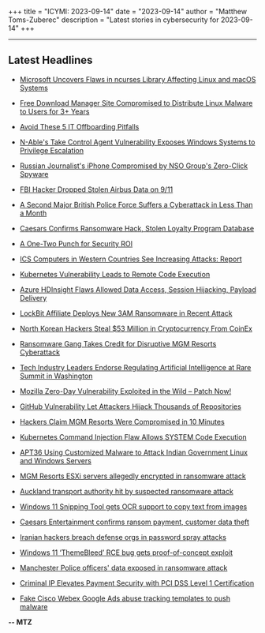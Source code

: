 +++
title = "ICYMI: 2023-09-14"
date = "2023-09-14"
author = "Matthew Toms-Zuberec"
description = "Latest stories in cybersecurity for 2023-09-14"
+++

---------------------------------------------------------------------------
## Latest Headlines
- [Microsoft Uncovers Flaws in ncurses Library Affecting Linux and macOS Systems](https://thehackernews.com/2023/09/microsoft-uncovers-flaws-in-ncurses.html)

- [Free Download Manager Site Compromised to Distribute Linux Malware to Users for 3+ Years](https://thehackernews.com/2023/09/free-download-manager-site-compromised.html)

- [Avoid These 5 IT Offboarding Pitfalls](https://thehackernews.com/2023/09/avoid-these-5-it-offboarding-pitfalls.html)

- [N-Able's Take Control Agent Vulnerability Exposes Windows Systems to Privilege Escalation](https://thehackernews.com/2023/09/n-ables-take-control-agent.html)

- [Russian Journalist's iPhone Compromised by NSO Group's Zero-Click Spyware](https://thehackernews.com/2023/09/russian-journalists-iphone-compromised.html)

- [FBI Hacker Dropped Stolen Airbus Data on 9/11](https://krebsonsecurity.com/2023/09/fbi-hacker-dropped-stolen-airbus-data-on-9-11/)

- [A Second Major British Police Force Suffers a Cyberattack in Less Than a Month](https://www.securityweek.com/a-second-major-british-police-force-suffers-a-cyberattack-in-less-than-a-month/)

- [Caesars Confirms Ransomware Hack, Stolen Loyalty Program Database](https://www.securityweek.com/caesars-confirms-ransomware-hack-stolen-loyalty-program-database/)

- [A One-Two Punch for Security ROI](https://www.securityweek.com/a-one-two-punch-for-security-roi/)

- [ICS Computers in Western Countries See Increasing Attacks: Report](https://www.securityweek.com/ics-computers-in-western-countries-see-increasing-attacks-report/)

- [Kubernetes Vulnerability Leads to Remote Code Execution](https://www.securityweek.com/kubernetes-vulnerability-leads-to-remote-code-execution/)

- [Azure HDInsight Flaws Allowed Data Access, Session Hijacking, Payload Delivery](https://www.securityweek.com/azure-hdinsight-flaws-allowed-data-access-session-hijacking-payload-delivery/)

- [LockBit Affiliate Deploys New 3AM Ransomware in Recent Attack](https://www.securityweek.com/lockbit-affiliate-deploys-new-3am-ransomware-in-recent-attack/)

- [North Korean Hackers Steal $53 Million in Cryptocurrency From CoinEx](https://www.securityweek.com/north-korean-hackers-steal-53-million-in-cryptocurrency-from-coinex/)

- [Ransomware Gang Takes Credit for Disruptive MGM Resorts Cyberattack](https://www.securityweek.com/ransomware-gang-takes-credit-for-highly-disruptive-mgm-resorts-attack/)

- [Tech Industry Leaders Endorse Regulating Artificial Intelligence at Rare Summit in Washington](https://www.securityweek.com/tech-industry-leaders-endorse-regulating-artificial-intelligence-at-rare-summit-in-washington/)

- [Mozilla Zero-Day Vulnerability Exploited in the Wild – Patch Now!](https://cybersecuritynews.com/mozilla-zero-day-vulnerability-exploited/)

- [GitHub Vulnerability Let Attackers Hijack Thousands of Repositories](https://cybersecuritynews.com/github-vulnerability-hijack/)

- [Hackers Claim MGM Resorts Were Compromised in 10 Minutes](https://cybersecuritynews.com/hackers-claim-mgm-resorts/)

- [Kubernetes Command Injection Flaw Allows SYSTEM Code Execution](https://cybersecuritynews.com/kubernetes-command-injection-flaw/)

- [APT36 Using Customized Malware to Attack Indian Government Linux and Windows Servers](https://cybersecuritynews.com/apt36-employing-customized-malware/)

- [MGM Resorts ESXi servers allegedly encrypted in ransomware attack](https://www.bleepingcomputer.com/news/security/mgm-resorts-esxi-servers-allegedly-encrypted-in-ransomware-attack/)

- [Auckland transport authority hit by suspected ransomware attack](https://www.bleepingcomputer.com/news/security/auckland-transport-authority-hit-by-suspected-ransomware-attack/)

- [Windows 11 Snipping Tool gets OCR support to copy text from images](https://www.bleepingcomputer.com/news/microsoft/windows-11-snipping-tool-gets-ocr-support-to-copy-text-from-images/)

- [Caesars Entertainment confirms ransom payment, customer data theft](https://www.bleepingcomputer.com/news/security/caesars-entertainment-confirms-ransom-payment-customer-data-theft/)

- [Iranian hackers breach defense orgs in password spray attacks](https://www.bleepingcomputer.com/news/security/iranian-hackers-breach-defense-orgs-in-password-spray-attacks/)

- [Windows 11 ‘ThemeBleed’ RCE bug gets proof-of-concept exploit](https://www.bleepingcomputer.com/news/security/windows-11-themebleed-rce-bug-gets-proof-of-concept-exploit/)

- [Manchester Police officers' data exposed in ransomware attack](https://www.bleepingcomputer.com/news/security/manchester-police-officers-data-exposed-in-ransomware-attack/)

- [Criminal IP Elevates Payment Security with PCI DSS Level 1 Certification](https://www.bleepingcomputer.com/news/security/criminal-ip-elevates-payment-security-with-pci-dss-level-1-certification/)

- [Fake Cisco Webex Google Ads abuse tracking templates to push malware](https://www.bleepingcomputer.com/news/security/fake-cisco-webex-google-ads-abuse-tracking-templates-to-push-malware/)

**-- MTZ**
